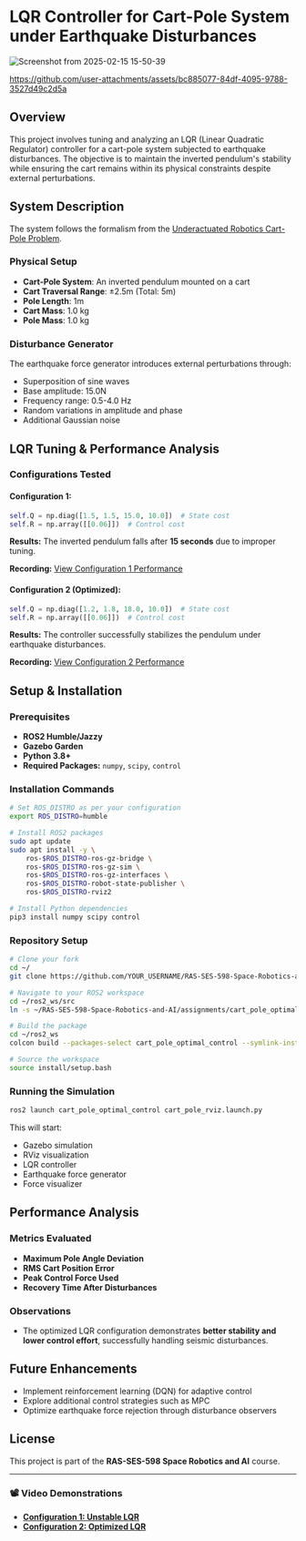 # LQR Controller for Cart-Pole System under Earthquake Disturbances
![Screenshot from 2025-02-15 15-50-39](https://github.com/user-attachments/assets/0645ed5d-0250-4ec1-9081-4203ba12e465)



https://github.com/user-attachments/assets/bc885077-84df-4095-9788-3527d49c2d5a


## Overview
This project involves tuning and analyzing an LQR (Linear Quadratic Regulator) controller for a cart-pole system subjected to earthquake disturbances. The objective is to maintain the inverted pendulum's stability while ensuring the cart remains within its physical constraints despite external perturbations.

## System Description
The system follows the formalism from the [Underactuated Robotics Cart-Pole Problem](https://underactuated.mit.edu/acrobot.html#cart_pole).

### Physical Setup
- **Cart-Pole System**: An inverted pendulum mounted on a cart
- **Cart Traversal Range**: ±2.5m (Total: 5m)
- **Pole Length**: 1m
- **Cart Mass**: 1.0 kg
- **Pole Mass**: 1.0 kg

### Disturbance Generator
The earthquake force generator introduces external perturbations through:
- Superposition of sine waves
- Base amplitude: 15.0N
- Frequency range: 0.5-4.0 Hz
- Random variations in amplitude and phase
- Additional Gaussian noise

## LQR Tuning & Performance Analysis
### Configurations Tested
#### **Configuration 1:**
```python
self.Q = np.diag([1.5, 1.5, 15.0, 10.0])  # State cost
self.R = np.array([[0.06]])  # Control cost
```
**Results:** The inverted pendulum falls after **15 seconds** due to improper tuning.

**Recording:** [View Configuration 1 Performance](https://drive.google.com/file/d/1YMvMBIdH_RcTp0kUGODjafDFGbD7H5oO/view?usp=sharing)

#### **Configuration 2 (Optimized):**
```python
self.Q = np.diag([1.2, 1.8, 18.0, 10.0])  # State cost
self.R = np.array([[0.06]])  # Control cost
```
**Results:** The controller successfully stabilizes the pendulum under earthquake disturbances.

**Recording:** [View Configuration 2 Performance](https://drive.google.com/file/d/15NyVFHziA2uMw2cDF45lpKd961qBSA6_/view?usp=sharing)

## Setup & Installation
### Prerequisites
- **ROS2 Humble/Jazzy**
- **Gazebo Garden**
- **Python 3.8+**
- **Required Packages:** `numpy`, `scipy`, `control`

### Installation Commands
```bash
# Set ROS_DISTRO as per your configuration
export ROS_DISTRO=humble

# Install ROS2 packages
sudo apt update
sudo apt install -y \
    ros-$ROS_DISTRO-ros-gz-bridge \
    ros-$ROS_DISTRO-ros-gz-sim \
    ros-$ROS_DISTRO-ros-gz-interfaces \
    ros-$ROS_DISTRO-robot-state-publisher \
    ros-$ROS_DISTRO-rviz2

# Install Python dependencies
pip3 install numpy scipy control
```

### Repository Setup
```bash
# Clone your fork
cd ~/
git clone https://github.com/YOUR_USERNAME/RAS-SES-598-Space-Robotics-and-AI.git

# Navigate to your ROS2 workspace
cd ~/ros2_ws/src
ln -s ~/RAS-SES-598-Space-Robotics-and-AI/assignments/cart_pole_optimal_control .

# Build the package
cd ~/ros2_ws
colcon build --packages-select cart_pole_optimal_control --symlink-install

# Source the workspace
source install/setup.bash
```

### Running the Simulation
```bash
ros2 launch cart_pole_optimal_control cart_pole_rviz.launch.py
```
This will start:
- Gazebo simulation
- RViz visualization
- LQR controller
- Earthquake force generator
- Force visualizer

## Performance Analysis
### Metrics Evaluated
- **Maximum Pole Angle Deviation**
- **RMS Cart Position Error**
- **Peak Control Force Used**
- **Recovery Time After Disturbances**

### Observations
- The optimized LQR configuration demonstrates **better stability and lower control effort**, successfully handling seismic disturbances.

## Future Enhancements
- Implement reinforcement learning (DQN) for adaptive control
- Explore additional control strategies such as MPC
- Optimize earthquake force rejection through disturbance observers

## License
This project is part of the **RAS-SES-598 Space Robotics and AI** course.

---
### 📽️ Video Demonstrations
- **[Configuration 1: Unstable LQR](#)**
- **[Configuration 2: Optimized LQR](#)**

